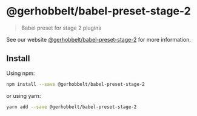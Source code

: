 # @gerhobbelt/babel-preset-stage-2

> Babel preset for stage 2 plugins

See our website [@gerhobbelt/babel-preset-stage-2](https://babeljs.io/docs/en/next/babel-preset-stage-2.html) for more information.

## Install

Using npm:

```sh
npm install --save @gerhobbelt/babel-preset-stage-2
```

or using yarn:

```sh
yarn add --save @gerhobbelt/babel-preset-stage-2
```
